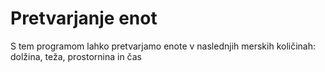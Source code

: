 # Pretvarjanje enot
S tem programom lahko pretvarjamo enote v naslednjih merskih količinah:
dolžina, teža, prostornina in čas
